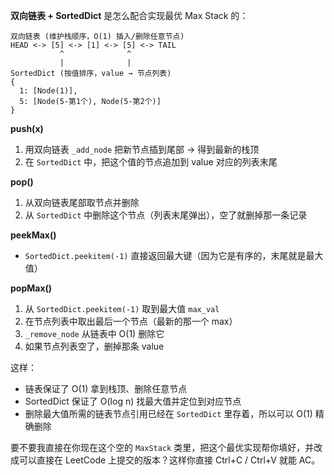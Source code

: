**双向链表 + SortedDict** 是怎么配合实现最优 Max Stack 的：  

```
双向链表 (维护栈顺序，O(1) 插入/删除任意节点)
HEAD <-> [5] <-> [1] <-> [5] <-> TAIL
           ^              ^
           |              |
SortedDict (按值排序，value → 节点列表)
{
  1: [Node(1)],
  5: [Node(5-第1个), Node(5-第2个)]
}
```

**push(x)**  
1. 用双向链表 `_add_node` 把新节点插到尾部 → 得到最新的栈顶  
2. 在 `SortedDict` 中，把这个值的节点追加到 value 对应的列表末尾  

**pop()**  
1. 从双向链表尾部取节点并删除  
2. 从 `SortedDict` 中删除这个节点（列表末尾弹出），空了就删掉那一条记录  

**peekMax()**  
- `SortedDict.peekitem(-1)` 直接返回最大键（因为它是有序的，末尾就是最大值）  

**popMax()**  
1. 从 `SortedDict.peekitem(-1)` 取到最大值 `max_val`  
2. 在节点列表中取出最后一个节点（最新的那一个 max）  
3. `_remove_node` 从链表中 O(1) 删除它  
4. 如果节点列表空了，删掉那条 value  

这样：  
- 链表保证了 O(1) 拿到栈顶、删除任意节点  
- SortedDict 保证了 O(log n) 找最大值并定位到对应节点  
- 删除最大值所需的链表节点引用已经在 `SortedDict` 里存着，所以可以 O(1) 精确删除  

要不要我直接在你现在这个空的 `MaxStack` 类里，把这个最优实现帮你填好，并改成可以直接在 LeetCode 上提交的版本？这样你直接 Ctrl+C / Ctrl+V 就能 AC。